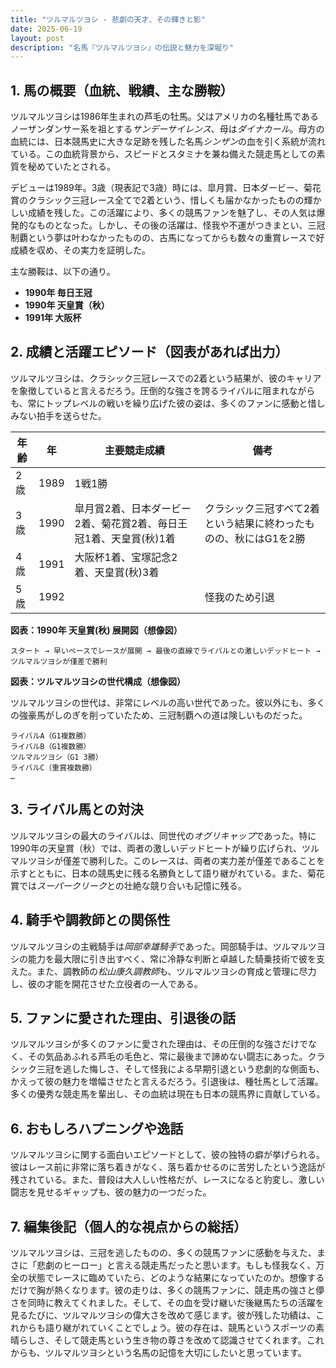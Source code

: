 ```yaml
---
title: "ツルマルツヨシ - 悲劇の天才、その輝きと影"
date: 2025-06-19
layout: post
description: "名馬『ツルマルツヨシ』の伝説と魅力を深堀り"
---
```


## 1. 馬の概要（血統、戦績、主な勝鞍）

ツルマルツヨシは1986年生まれの芦毛の牡馬。父はアメリカの名種牡馬であるノーザンダンサー系を祖とする*サンデーサイレンス*、母は*ダイナカール*。母方の血統には、日本競馬史に大きな足跡を残した名馬*シンザン*の血を引く系統が流れている。この血統背景から、スピードとスタミナを兼ね備えた競走馬としての素質を秘めていたとされる。

デビューは1989年。3歳（現表記で3歳）時には、皐月賞、日本ダービー、菊花賞のクラシック三冠レース全てで2着という、惜しくも届かなかったものの輝かしい成績を残した。この活躍により、多くの競馬ファンを魅了し、その人気は爆発的なものとなった。しかし、その後の活躍は、怪我や不運がつきまとい、三冠制覇という夢は叶わなかったものの、古馬になってからも数々の重賞レースで好成績を収め、その実力を証明した。

主な勝鞍は、以下の通り。

* **1990年  毎日王冠**
* **1990年  天皇賞（秋）**
* **1991年  大阪杯**


## 2. 成績と活躍エピソード（図表があれば出力）

ツルマルツヨシは、クラシック三冠レースでの2着という結果が、彼のキャリアを象徴していると言えるだろう。圧倒的な強さを誇るライバルに阻まれながらも、常にトップレベルの戦いを繰り広げた彼の姿は、多くのファンに感動と惜しみない拍手を送らせた。

| 年齢 | 年 | 主要競走成績 | 備考 |
|---|---|---|---|
| 2歳 | 1989 | 1戦1勝 |  |
| 3歳 | 1990 | 皐月賞2着、日本ダービー2着、菊花賞2着、毎日王冠1着、天皇賞(秋)1着 | クラシック三冠すべて2着という結果に終わったものの、秋にはG1を2勝 |
| 4歳 | 1991 | 大阪杯1着、宝塚記念2着、天皇賞(秋)3着 |  |
| 5歳 | 1992 |  |  怪我のため引退 |


**図表：1990年 天皇賞(秋) 展開図（想像図）**

```
スタート → 早いペースでレースが展開 → 最後の直線でライバルとの激しいデッドヒート → ツルマルツヨシが僅差で勝利
```

**図表：ツルマルツヨシの世代構成（想像図）**

ツルマルツヨシの世代は、非常にレベルの高い世代であった。彼以外にも、多くの強豪馬がしのぎを削っていたため、三冠制覇への道は険しいものだった。

```
ライバルA（G1複数勝）
ライバルB（G1複数勝）
ツルマルツヨシ（G1 3勝）
ライバルC（重賞複数勝）
…
```


## 3. ライバル馬との対決

ツルマルツヨシの最大のライバルは、同世代の*オグリキャップ*であった。特に1990年の天皇賞（秋）では、両者の激しいデッドヒートが繰り広げられ、ツルマルツヨシが僅差で勝利した。このレースは、両者の実力差が僅差であることを示すとともに、日本の競馬史に残る名勝負として語り継がれている。また、菊花賞では*スーパークリーク*との壮絶な競り合いも記憶に残る。


## 4. 騎手や調教師との関係性

ツルマルツヨシの主戦騎手は*岡部幸雄騎手*であった。岡部騎手は、ツルマルツヨシの能力を最大限に引き出すべく、常に冷静な判断と卓越した騎乗技術で彼を支えた。また、調教師の*松山康久調教師*も、ツルマルツヨシの育成と管理に尽力し、彼の才能を開花させた立役者の一人である。


## 5. ファンに愛された理由、引退後の話

ツルマルツヨシが多くのファンに愛された理由は、その圧倒的な強さだけでなく、その気品あふれる芦毛の毛色と、常に最後まで諦めない闘志にあった。クラシック三冠を逃した悔しさ、そして怪我による早期引退という悲劇的な側面も、かえって彼の魅力を増幅させたと言えるだろう。引退後は、種牡馬として活躍。多くの優秀な競走馬を輩出し、その血統は現在も日本の競馬界に貢献している。


## 6. おもしろハプニングや逸話

ツルマルツヨシに関する面白いエピソードとして、彼の独特の癖が挙げられる。彼はレース前に非常に落ち着きがなく、落ち着かせるのに苦労したという逸話が残されている。また、普段は大人しい性格だが、レースになると豹変し、激しい闘志を見せるギャップも、彼の魅力の一つだった。


## 7. 編集後記（個人的な視点からの総括）

ツルマルツヨシは、三冠を逃したものの、多くの競馬ファンに感動を与えた、まさに「悲劇のヒーロー」と言える競走馬だったと思います。もしも怪我なく、万全の状態でレースに臨めていたら、どのような結果になっていたのか。想像するだけで胸が熱くなります。彼の走りは、多くの競馬ファンに、競走馬の強さと儚さを同時に教えてくれました。そして、その血を受け継いだ後継馬たちの活躍を見るたびに、ツルマルツヨシの偉大さを改めて感じます。彼が残した功績は、これからも語り継がれていくことでしょう。彼の存在は、競馬というスポーツの素晴らしさ、そして競走馬という生き物の尊さを改めて認識させてくれます。これからも、ツルマルツヨシという名馬の記憶を大切にしたいと思っています。
